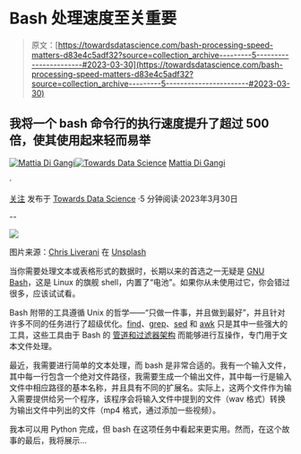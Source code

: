 # Bash 处理速度至关重要

> 原文：[https://towardsdatascience.com/bash-processing-speed-matters-d83e4c5adf32?source=collection_archive---------5-----------------------#2023-03-30](https://towardsdatascience.com/bash-processing-speed-matters-d83e4c5adf32?source=collection_archive---------5-----------------------#2023-03-30)

## 我将一个 bash 命令行的执行速度提升了超过 500 倍，使其使用起来轻而易举

[](https://medium.com/@mattiadigangi?source=post_page-----d83e4c5adf32--------------------------------)[![Mattia Di Gangi](../Images/ccd89021df6724797d45cc3c655a38a5.png)](https://medium.com/@mattiadigangi?source=post_page-----d83e4c5adf32--------------------------------)[](https://towardsdatascience.com/?source=post_page-----d83e4c5adf32--------------------------------)[![Towards Data Science](../Images/a6ff2676ffcc0c7aad8aaf1d79379785.png)](https://towardsdatascience.com/?source=post_page-----d83e4c5adf32--------------------------------) [Mattia Di Gangi](https://medium.com/@mattiadigangi?source=post_page-----d83e4c5adf32--------------------------------)

·

[关注](https://medium.com/m/signin?actionUrl=https%3A%2F%2Fmedium.com%2F_%2Fsubscribe%2Fuser%2F8a5b9f193a3c&operation=register&redirect=https%3A%2F%2Ftowardsdatascience.com%2Fbash-processing-speed-matters-d83e4c5adf32&user=Mattia+Di+Gangi&userId=8a5b9f193a3c&source=post_page-8a5b9f193a3c----d83e4c5adf32---------------------post_header-----------) 发布于 [Towards Data Science](https://towardsdatascience.com/?source=post_page-----d83e4c5adf32--------------------------------) ·5 分钟阅读·2023年3月30日

--

[](https://medium.com/m/signin?actionUrl=https%3A%2F%2Fmedium.com%2F_%2Fbookmark%2Fp%2Fd83e4c5adf32&operation=register&redirect=https%3A%2F%2Ftowardsdatascience.com%2Fbash-processing-speed-matters-d83e4c5adf32&source=-----d83e4c5adf32---------------------bookmark_footer-----------)![](../Images/3c5892a7dbb49c0b78ff636aafe30db5.png)

图片来源：[Chris Liverani](https://unsplash.com/@chrisliverani?utm_source=medium&utm_medium=referral) 在 [Unsplash](https://unsplash.com/?utm_source=medium&utm_medium=referral)

当你需要处理文本或表格形式的数据时，长期以来的首选之一无疑是 [GNU Bash](https://www.gnu.org/software/bash/)，这是 Linux 的旗舰 shell，内置了“电池”。如果你从未使用过它，你会错过很多，应该试试看。

Bash 附带的工具遵循 Unix 的哲学——“只做一件事，并且做到最好”，并且针对许多不同的任务进行了超级优化。[find](https://linux.die.net/man/1/find)、[grep](https://linux.die.net/man/1/grep)、[sed](https://www.gnu.org/software/sed/manual/sed.html) 和 [awk](https://www.gnu.org/software/gawk/manual/gawk.html) 只是其中一些强大的工具，这些工具由于 Bash 的 [管道和过滤器架构](https://dev.to/desi109/architectural-styles-by-examples-387b) 而能够进行互操作，专门用于文本文件处理。

最近，我需要进行简单的文本处理，而 bash 是非常合适的。我有一个输入文件，其中每一行包含一个绝对文件路径，我需要生成一个输出文件，其中每一行是输入文件中相应路径的基本名称，并且具有不同的扩展名。实际上，这两个文件作为输入需要提供给另一个程序，该程序会将输入文件中提到的文件（wav 格式）转换为输出文件中列出的文件（mp4 格式，通过添加一些视频）。

我本可以用 Python 完成，但 bash 在这项任务中看起来更实用。然而，在这个故事的最后，我将展示…
